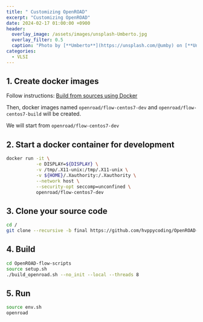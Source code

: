 ```yaml
---
title: " Customizing OpenROAD"
excerpt: "Customizing OpenROAD"
date: 2024-02-17 01:00:00 +0900
header:
  overlay_image: /assets/images/unsplash-Umberto.jpg
  overlay_filter: 0.5
  caption: "Photo by [**Umberto**](https://unsplash.com/@umby) on [**Unsplash**](https://unsplash.com/)"
categories:
  - VLSI
---
```


## 1. Create docker images

Follow instructions: [Build from sources using Docker](https://openroad-flow-scripts.readthedocs.io/en/latest/user/BuildWithDocker.html)  

Then, docker images named `openroad/flow-centos7-dev` and `openroad/flow-centos7-build` will be created.  

We will start from `openroad/flow-centos7-dev`

## 2. Start a docker container for development

```sh
docker run -it \
           -e DISPLAY=${DISPLAY} \
           -v /tmp/.X11-unix:/tmp/.X11-unix \
           -v ${HOME}/.Xauthority:/.Xauthority \
           --network host \
           --security-opt seccomp=unconfined \
           openroad/flow-centos7-dev
```

## 3. Clone your source code

```sh
cd /
git clone --recursive -b final https://github.com/hvppycoding/OpenROAD-flow-scripts.git
```

## 4. Build

```sh
cd OpenROAD-flow-scripts
source setup.sh
./build_openroad.sh --no_init --local --threads 8
```

## 5. Run

```sh
source env.sh
openroad
```